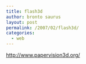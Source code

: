 ```yaml
---
title: flash3d
author: bronto saurus
layout: post
permalink: /2007/02/flash3d/
categories:
  - web
---
```

<a href="http://www.papervision3d.org/" target="_blank" >http://www.papervision3d.org/</a>